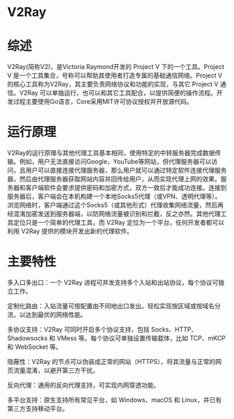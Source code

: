 # V2Ray

# 综述

V2Ray(简称V2)，是Victoria Raymond开发的 Project V 下的一个工具。Project V 是一个工具集合，号称可以帮助其使用者打造专属的基础通信网络。Project V 的核心工具称为V2Ray，其主要负责网络协议和功能的实现，与其它 Project V 通信。V2Ray 可以单独运行，也可以和其它工具配合，以提供简便的操作流程。开发过程主要使用Go语言，Core采用MIT许可协议授权并开放源代码。

# **运行原理**

V2Ray的运行原理与其他代理工具基本相同，使用特定的中转服务器完成数据传输。例如，用户无法直接访问Google，YouTube等网站，但代理服务器可以访问，且用户可以直接连接代理服务器，那么用户就可以通过特定软件连接代理服务器，然后由代理服务器获取网站内容并回传给用户，从而实现代理上网的效果。服务器和客户端软件会要求提供密码和加密方式，双方一致后才能成功连接。连接到服务器后，客户端会在本机构建一个本地Socks5代理（或VPN、透明代理等）。浏览网络时，客户端通过这个Socks5（或其他形式）代理收集网络流量，然后再经混淆加密发送到服务器端，以防网络流量被识别和拦截，反之亦然。其他代理工具定位只是一个简单的代理工具，而 V2Ray 定位为一个平台，任何开发者都可以利用 V2Ray 提供的模块开发出新的代理软件。

# **主要特性**

多入口多出口：一个 V2Ray 进程可并发支持多个入站和出站协议，每个协议可独立工作。

定制化路由：入站流量可按配置由不同地出口发出。轻松实现按区域或按域名分流，以达到最优的网络性能。

多协议支持：V2Ray 可同时开启多个协议支持，包括 Socks、HTTP、Shadowsocks 和 VMess 等。每个协议可单独设置传输载体，比如 TCP、mKCP 和 WebSocket 等。

隐蔽性：V2Ray 的节点可以伪装成正常的网站（HTTPS），将其流量与正常的网页流量混淆，以避开第三方干扰。

反向代理：通用的反向代理支持，可实现内网穿透功能。

多平台支持：原生支持所有常见平台，如 Windows、macOS 和 Linux，并已有第三方支持移动平台。